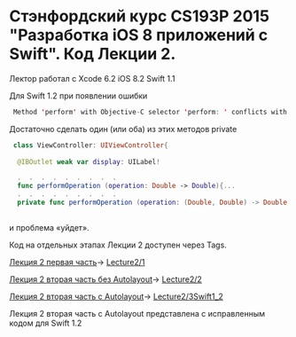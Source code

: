 # Cтэнфордский курс CS193P 2015 "**Разработка iOS 8 приложений с Swift**". Код Лекции 2.

Лектор работал с Xcode 6.2 iOS 8.2 Swift 1.1

Для Swift 1.2  при появлении ошибки 

  ```swift
   Method 'perform' with Objective-C selector 'perform: ' conflicts with previous declaration with the same Objective-C selector
```

 Достаточно сделать один (или оба) из этих методов private

 
  ```swift
   class ViewController: UIViewController{
    
    @IBOutlet weak var display: UILabel!

    .  .  .  .  .  .  .  .  .
    func performOperation (operation: Double -> Double){...
    .  .  .  .  .  .  .  .  .
    private func performOperation (operation: (Double, Double) -> Double ){
   
```

и проблема «уйдет».

Код на отдельных этапах Лекции 2 доступен через Tags.

[Лекция 2 первая часть](http://bestkora.com/IosDeveloper/lektsiya-2-cs193p-winter-2015-bolshe-xcode-i-swift-mvc-chast-1/)-> [Lecture2/1](https://github.com/BestKora/Calculator-cs193p-2015/tree/Lecture2/1)

[Лекция 2 вторая часть без Autolayout](http://bestkora.com/IosDeveloper/lektsiya-2-cs193p-winter-2015-bolshe-xcode-i-swift-mvc-chast-2/)-> [Lecture2/2](https://github.com/BestKora/Calculator-cs193p-2015/tree/Lecture2/2)

[Лекция 2 вторая часть c Autolayout](http://bestkora.com/IosDeveloper/lektsiya-2-cs193p-winter-2015-bolshe-xcode-i-swift-mvc-chast-3/)-> [Lecture2/3Swift1_2](https://github.com/BestKora/Calculator-cs193p-2015/tree/Lecture2/3Swift1_2)

Лекция 2 вторая часть c Autolayout представлена с исправленным кодом для Swift 1.2
